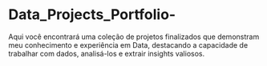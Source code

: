 # Data_Projects_Portfolio-
Aqui você encontrará uma coleção de projetos finalizados que demonstram meu conhecimento e experiência em Data, destacando a capacidade de trabalhar com dados, analisá-los e extrair insights valiosos.
